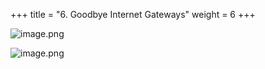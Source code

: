 +++
title = "6. Goodbye Internet Gateways"
weight = 6
+++


![image.png](/images/008-viii-clean-it-up/38-560512-image.png)


![image.png](/images/008-viii-clean-it-up/38-304907-image.png)


